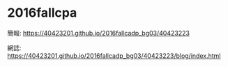 # 2016fallcpa


簡報: https://40423201.github.io/2016fallcadp_bg03/40423223

網誌: https://40423201.github.io/2016fallcadp_bg03/40423223/blog/index.html

